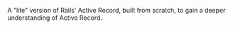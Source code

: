 A "lite" version of Rails' Active Record, built from scratch, to gain a deeper understanding of Active Record.